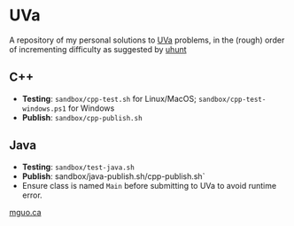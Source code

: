 UVa
===

A repository of my personal solutions to [UVa](https://onlinejudge.org/index.php?option=com_onlinejudge&Itemid=8) problems, in the (rough) order of incrementing difficulty as suggested by [uhunt](https://uhunt.onlinejudge.org/)

## C++

- **Testing**: `sandbox/cpp-test.sh` for Linux/MacOS; `sandbox/cpp-test-windows.ps1` for Windows
- **Publish**: `sandbox/cpp-publish.sh`

## Java

- **Testing**: `sandbox/test-java.sh` 
- **Publish**: sandbox/java-publish.sh/cpp-publish.sh`
- Ensure class is named  `Main` before submitting to UVa to avoid runtime error.

[mguo.ca](http://mguo.ca/)